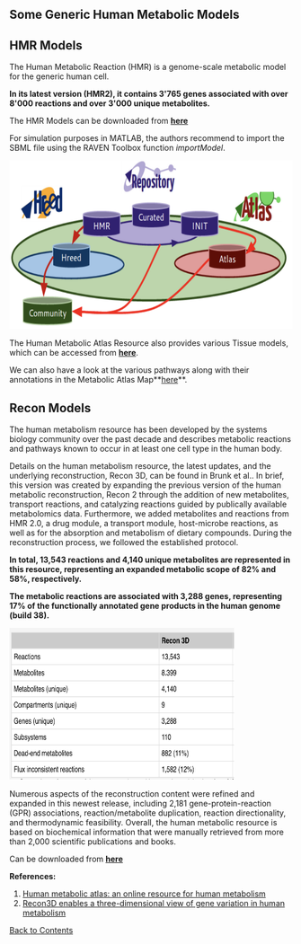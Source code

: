 ## Some Generic Human Metabolic Models

## HMR Models

The Human Metabolic Reaction (HMR) is a genome-scale metabolic model for the generic human cell.

**In its latest version (HMR2), it contains 3'765 genes associated with over 8'000 reactions and over 3'000 unique metabolites.**

The HMR Models can be downloaded from **[here](http://www.metabolicatlas.org/downloads/hmr)**

For simulation purposes in MATLAB, the authors recommend to import the SBML file using the RAVEN Toolbox function *importModel*.


<img src="pics/HMR.png" width="570" height="300">

The Human Metabolic Atlas Resource also provides various Tissue models, which can be accessed from **[here](http://www.metabolicatlas.org/downloads/tissue)**.

We can also have a look at the various pathways along with their annotations in the Metabolic Atlas Map**[here](http://www.metabolicatlas.org/atlas)**.

## Recon Models

The human metabolism resource has been developed by the systems biology community over the past decade and describes metabolic reactions and pathways known to occur in at least one cell type in the human body.

Details on the human metabolism resource, the latest updates, and the underlying reconstruction, Recon 3D, can be found in Brunk et al.. In brief, this version was created by expanding the previous version of the human metabolic reconstruction, Recon 2 through the addition of new metabolites, transport reactions, and catalyzing reactions guided by publically available metabolomics data. Furthermore, we added metabolites and reactions from HMR 2.0, a drug module, a transport module, host-microbe reactions, as well as for the absorption and metabolism of dietary compounds. During the reconstruction process, we followed the established protocol.

**In total, 13,543 reactions and 4,140 unique metabolites are represented in this resource, representing an expanded metabolic scope of 82% and 58%, respectively.**

**The metabolic reactions are associated with 3,288 genes, representing 17% of the functionally annotated gene products in the human genome (build 38).**

<img src="pics/Recon3D.png" width="400" height="270">

Numerous aspects of the reconstruction content were refined and expanded in this newest release, including 2,181 gene-protein-reaction (GPR) associations, reaction/metabolite duplication, reaction directionality, and thermodynamic feasibility. Overall, the human metabolic resource is based on biochemical information that were manually retrieved from more than 2,000 scientific publications and books.

Can be downloaded from **[here](https://www.vmh.life/#home)**

**References:**
1. [Human metabolic atlas: an online resource for human metabolism](https://www.ncbi.nlm.nih.gov/pmc/articles/PMC4513696/)
2. [Recon3D enables a three-dimensional view of gene variation in human metabolism](https://www.nature.com/articles/nbt.4072)

[Back to Contents](../README.md)
